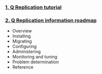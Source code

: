 ### [1. Q Replication tutorial](https://www.ibm.com/docs/en/idr/11.4.0?topic=tutorials-q-replication-tutorial)
### [2. Q Replication information roadmap](https://www.ibm.com/docs/en/idr/11.4.0?topic=overviews-q-replication-information-roadmap#iiyrqinfroadmap)
- Overview
- Installing
- Migrating
- Configuring
- Administering
- Monitoring and tuning
- Problem determination
- Reference
